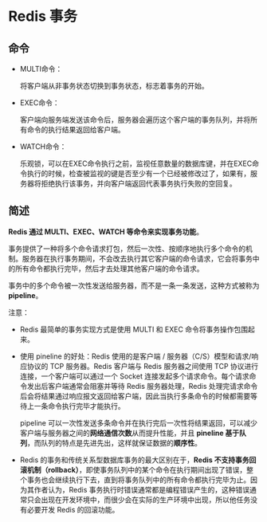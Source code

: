 # Redis 事务

## 命令

- MULTI命令：

  将客户端从非事务状态切换到事务状态，标志着事务的开始。

- EXEC命令：

  客户端向服务端发送该命令后，服务器会遍历这个客户端的事务队列，并将所有命令的执行结果返回给客户端。

- WATCH命令：

  乐观锁，可以在EXEC命令执行之前，监视任意数量的数据库键，并在EXEC命令执行的时候，检查被监视的键是否至少有一个已经被修改过了，如果有，服务器将拒绝执行该事务，并向客户端返回代表事务执行失败的空回复。

## 简述

**Redis 通过 MULTI、EXEC、WATCH 等命令来实现事务功能**。

事务提供了一种将多个命令请求打包，然后一次性、按顺序地执行多个命令的机制。服务器在执行事务期间，不会改去执行其它客户端的命令请求，它会将事务中的所有命令都执行完毕，然后才去处理其他客户端的命令请求。

事务中的多个命令被一次性发送给服务器，而不是一条一条发送，这种方式被称为**pipeline**。

注意：

- Redis 最简单的事务实现方式是使用 MULTI 和 EXEC 命令将事务操作包围起来。

- 使用 pineline 的好处：Redis 使用的是客户端 / 服务器（C/S）模型和请求/响应协议的 TCP 服务器。Redis 客户端与 Redis 服务器之间使用 TCP 协议进行连接，一个客户端可以通过一个 Socket 连接发起多个请求命令。每个请求命令发出后客户端通常会阻塞并等待 Redis 服务器处理，Redis 处理完请求命令后会将结果通过响应报文返回给客户端，因此当执行多条命令的时候都需要等待上一条命令执行完毕才能执行。

  pipeline 可以一次性发送多条命令并在执行完后一次性将结果返回，可以减少客户端与服务器之间的**网络通信次数**从而提升性能，并且 **pineline 基于队列**，而队列的特点是先进先出，这样就保证数据的**顺序性**。

- Redis 的事务和传统关系型数据库事务的最大区别在于，**Redis 不支持事务回滚机制（rollback）**，即使事务队列中的某个命令在执行期间出现了错误，整个事务也会继续执行下去，直到将事务队列中的所有命令都执行完毕为止。因为其作者认为，Redis 事务执行时错误通常都是编程错误产生的，这种错误通常只会出现在开发环境中，而很少会在实际的生产环境中出现，所以他任务没有必要开发 Redis 的回滚功能。